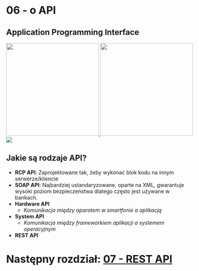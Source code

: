 # 06 - o API

## Application Programming Interface
<a href="https://www.shutterstock.com/">
    <img src="https://www.shutterstock.com/image-photo/lively-cafe-filled-colorful-artwork-600w-2526917745.jpg" height="250">
</a>
<a href="https://www.shutterstock.com/">
    <img src="https://www.shutterstock.com/image-photo/young-librarian-standing-books-library-600w-2321290533.jpg" height="250">
</a>

<br>

<a href="https://miroslawmamczur.pl/czym-jest-api-i-jakie-sa-jego-rodzaje/">
    <img src="https://miroslawmamczur.pl/wp-content/uploads/2023/06/APi-2-1.png">
</a>


## Jakie są rodzaje API?
* **RCP API**: Zaprojektowane tak, żeby wykonać blok kodu na innym
  serwerze/kliencie 
* **SOAP API**: Najbardziej ustandaryzowane, oparte na XML, gwarantuje
  wysoki poziom bezpieczeństwa dlatego często jest używane w bankach. 
* **Hardware API**
  * _Komunikacja między aparatem w smartfonie a aplikacją_
* **System API**
  * _Komunikacja między frameworkiem aplikacji a systemem operacyjnym_
* **REST API**

# Następny rozdział: [07 - REST API](07-rest-api.md)